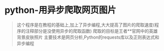# python-用异步爬取网页图片
> 这个程序是在教程的基础上,加上了异步编程,大大提高了图片的爬取速度(程序的注释部分是没使用异步的爬取函数)
爬取的目标是王者**官网中的英雄背景皮肤照片
主要技术是网页分析,Python的requests库以及正则表达式和异步编程
